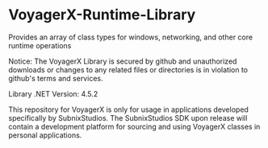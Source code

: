 # VoyagerX-Runtime-Library
Provides an array of class types for windows, networking, and other core runtime operations

Notice:
The VoyagerX Library is secured by github and unauthorized downloads or changes to any related files or directories is in violation to github's terms and services.

Library .NET Version: 4.5.2

This repository for VoyagerX is only for usage in applications developed specifically by SubnixStudios. The SubnixStudios SDK upon release will contain a development platform for sourcing and using VoyagerX classes in personal applications.
